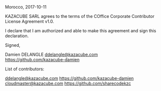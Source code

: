 Morocco, 2017-10-11

KAZACUBE SARL agrees to the terms of the COffice Corporate Contributor License
Agreement v1.0.

I declare that I am authorized and able to make this agreement and sign this
declaration.

Signed,

Damien DELANGLE ddelangle@kazacube.com https://github.com/kazacube-damien

List of contributors:

ddelangle@kazacube.com https://github.com/kazacube-damien
cloudmaster@kazacube.com https://github.com/sharecodekzc
